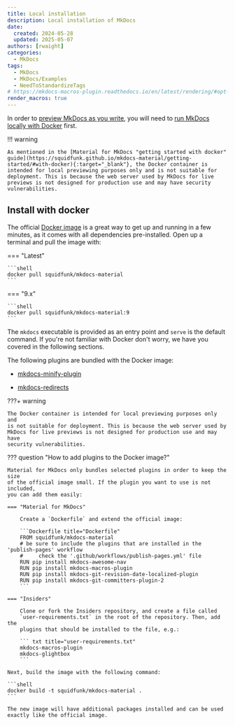 ```yaml
---
title: Local installation
description: Local installation of MkDocs
date:
  created: 2024-05-28
  updated: 2025-05-07
authors: [rwaight]
categories:
  - MkDocs
tags:
  - MkDocs
  - MkDocs/Examples
  - NeedToStandardizeTags
# https://mkdocs-macros-plugin.readthedocs.io/en/latest/rendering/#opt-in-with-the-markdown-pages-header
render_macros: true
---
```


In order to [preview MkDocs as you write](mkdocs-local-preview.md#previewing-as-you-write), you will need to [run MkDocs locally with Docker](#install-with-docker) first.


!!! warning

    As mentioned in the [Material for MkDocs "getting started with docker" guide](https://squidfunk.github.io/mkdocs-material/getting-started/#with-docker){:target="_blank"}, the Docker container is intended for local previewing purposes only and is not suitable for deployment. This is because the web server used by MkDocs for live previews is not designed for production use and may have security vulnerabilities.


## Install with docker

<!--- The content from this section is directly from 
 https://raw.githubusercontent.com/squidfunk/mkdocs-material/master/docs/getting-started.md
 --->

The official [Docker image] is a great way to get up and running in a few
minutes, as it comes with all dependencies pre-installed. Open up a terminal
and pull the image with:

=== "Latest"

    ```shell
    docker pull squidfunk/mkdocs-material
    ```

=== "9.x"

    ```shell
    docker pull squidfunk/mkdocs-material:9
    ```

The `mkdocs` executable is provided as an entry point and `serve` is the
default command. If you're not familiar with Docker don't worry, we have you
covered in the following sections.

The following plugins are bundled with the Docker image:

- [mkdocs-minify-plugin]
- [mkdocs-redirects]

  [Docker image]: https://hub.docker.com/r/squidfunk/mkdocs-material/
  [mkdocs-minify-plugin]: https://github.com/byrnereese/mkdocs-minify-plugin
  [mkdocs-redirects]: https://github.com/datarobot/mkdocs-redirects

???+ warning

    The Docker container is intended for local previewing purposes only and
    is not suitable for deployment. This is because the web server used by
    MkDocs for live previews is not designed for production use and may have
    security vulnerabilities.

??? question "How to add plugins to the Docker image?"

    Material for MkDocs only bundles selected plugins in order to keep the size
    of the official image small. If the plugin you want to use is not included,
    you can add them easily:

    === "Material for MkDocs"

        Create a `Dockerfile` and extend the official image:

<!--- the below code block is from the MkDocs guide --->
<!--- 
        ``` Dockerfile title="Dockerfile"
        FROM squidfunk/mkdocs-material
        RUN pip install mkdocs-macros-plugin
        RUN pip install mkdocs-glightbox
        ```
 --->

<!--- the below code block is from this repo --->
        ```Dockerfile title="Dockerfile"
        FROM squidfunk/mkdocs-material
        # be sure to include the plugins that are installed in the 'publish-pages' workflow
        #     check the '.github/workflows/publish-pages.yml' file
        RUN pip install mkdocs-awesome-nav
        RUN pip install mkdocs-macros-plugin
        RUN pip install mkdocs-git-revision-date-localized-plugin
        RUN pip install mkdocs-git-committers-plugin-2
        ```

<!--- the below 'include' code block is from this repo --->
<!--- 
        ```Dockerfile title="Dockerfile"
        {% include 'docker/mkdocs/Dockerfile' %}
        ```
 --->

    === "Insiders"

        Clone or fork the Insiders repository, and create a file called
        `user-requirements.txt` in the root of the repository. Then, add the
        plugins that should be installed to the file, e.g.:

        ``` txt title="user-requirements.txt"
        mkdocs-macros-plugin
        mkdocs-glightbox
        ```

    Next, build the image with the following command:

    ```shell
    docker build -t squidfunk/mkdocs-material .
    ```

    The new image will have additional packages installed and can be used
    exactly like the official image.

